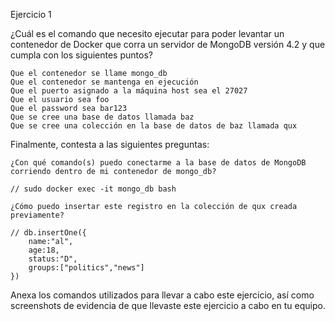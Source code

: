 Ejercicio 1

¿Cuál es el comando que necesito ejecutar para poder levantar un contenedor de Docker que corra un servidor de MongoDB versión 4.2 y que cumpla con los siguientes puntos?

    Que el contenedor se llame mongo_db
    Que el contenedor se mantenga en ejecución
    Que el puerto asignado a la máquina host sea el 27027
    Que el usuario sea foo
    Que el password sea bar123
    Que se cree una base de datos llamada baz
    Que se cree una colección en la base de datos de baz llamada qux

Finalmente, contesta a las siguientes preguntas:

    ¿Con qué comando(s) puedo conectarme a la base de datos de MongoDB corriendo dentro de mi contenedor de mongo_db?

    // sudo docker exec -it mongo_db bash

    ¿Cómo puedo insertar este registro en la colección de qux creada previamente?

    // db.insertOne({
        name:"al",
        age:18,
        status:"D",
        groups:["politics","news"]
    })

Anexa los comandos utilizados para llevar a cabo este ejercicio, así como screenshots de evidencia de que llevaste este ejercicio a cabo en tu equipo.


